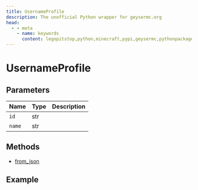 ```yaml
---
title: UsernameProfile
description: The unofficial Python wrapper for geysermc.org
head:
  - - meta
    - name: keywords
      content: legopitstop,python,minecraft,pypi,geysermc,pythonpackage
---
```


# UsernameProfile

## Parameters

| Name   | Type | Description |
| ------ | ---- | ----------- |
| `id`   | str  |             |
| `name` | str  |             |

## Methods

- [from_json](#from-json)

## Example

```py

```
